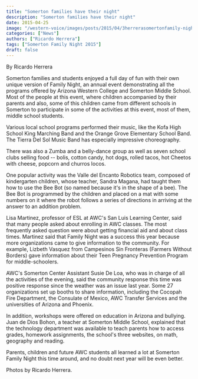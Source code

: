 ```yaml
---
title: "Somerton families have their night"
description: "Somerton families have their night"
date: 2015-04-25
image: "/western-voice/images/posts/2015/04/3herrerasomertonfamily-nightcwebtn.jpg"
categories: ["News"]
authors: ["Ricardo Herrera"]
tags: ["Somerton Family Night 2015"]
draft: false
---
```

By Ricardo Herrera

Somerton families and students enjoyed a full day of fun with their own unique version of Family Night, an annual event demonstrating all the programs offered by Arizona Western College and Somerton Middle School. Most of the people at this event, where children accompanied by their parents and also, some of this children came from different schools in Somerton to participate in some of the activities at this event, most of them, middle school students.

Various local school programs performed their music, like the Kofa High School King Marching Band and the Orange Grove Elementary School Band. The Tierra Del Sol Music Band has especially impressive choreography.

There was also a Zumba and a belly-dance group as well as seven school clubs selling food -- bolis, cotton candy, hot dogs, rolled tacos, hot Cheetos with cheese, popcorn and churros locos.

One popular activity was the Valle del Encanto Robotics team, composed of kindergarten children, whose teacher, Sandra Magana, had taught them how to use the Bee Bot (so named because it's in the shape of a bee). The Bee Bot is programmed by the children and placed on a mat with some numbers on it where the robot follows a series of directions in arriving at the answer to an addition problem.

Lisa Martinez, professor of ESL at AWC's San Luis Learning Center, said that many people asked about enrolling in AWC classes. The most frequently asked question were about getting financial aid and about class times. Martinez said that Family Night was a success this year because more organizations came to give information to the community. For example, Lizbeth Vasquez from Campesinos Sin Fronteras (Farmers Without Borders) gave information about their Teen Pregnancy Prevention Program for middle-schoolers.

AWC's Somerton Center Assistant Susie De Loa, who was in charge of all the activities of the evening, said the community response this time was positive response since the weather was an issue last year. Some 27 organizations set up booths to share information, including the Cocopah Fire Department, the Consulate of Mexico, AWC Transfer Services and the universities of Arizona and Phoenix.

In addition, workshops were offered on education in Arizona and bullying. Juan de Dios Bohon, a teacher at Somerton Middle School, explained that the technology department was available to teach parents how to access grades, homework assignments, the school's three websites, on math, geography and reading.

Parents, children and future AWC students all learned a lot at Somerton Family Night this time around, and no doubt next year will be even better.

Photos by Ricardo Herrera.